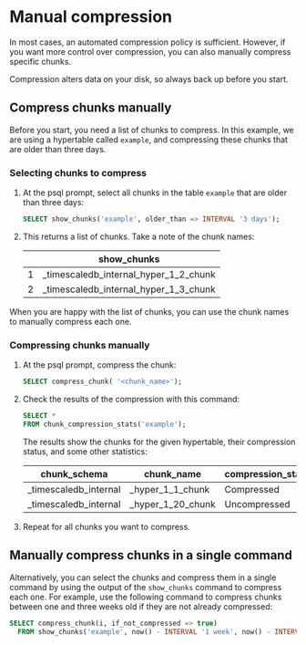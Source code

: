 # Manual compression
In most cases, an automated compression policy is sufficient. However, if you
want more control over compression, you can also manually compress specific
chunks.

<highlight type="warning">
Compression alters data on your disk, so always back up before you start.
</highlight>

## Compress chunks manually
Before you start, you need a list of chunks to compress. In this example, we are
using a hypertable called `example`, and compressing these chunks that are older
than three days.

<procedure>

### Selecting chunks to compress
1.  At the psql prompt, select all chunks in the table `example` that are older
    than three days:
    ```sql
    SELECT show_chunks('example', older_than => INTERVAL '3 days');
    ```
1.  This returns a list of chunks. Take a note of the chunk names:

    ||show_chunks|
    |---|---|
    |1|_timescaledb_internal_hyper_1_2_chunk|
    |2|_timescaledb_internal_hyper_1_3_chunk|

</procedure>

When you are happy with the list of chunks, you can use the chunk names to manually compress each one.

<procedure>

### Compressing chunks manually
1.  At the psql prompt, compress the chunk:
    ```sql
    SELECT compress_chunk( '<chunk_name>');
    ```
1.  Check the results of the compression with this command:
    ```sql
    SELECT *
    FROM chunk_compression_stats('example');
    ```
    The results show the chunks for the given hypertable, their compression status, and some other statistics:

    |chunk_schema|chunk_name|compression_status|before_compression_table_bytes|before_compression_index_bytes|before_compression_toast_bytes|before_compression_total_bytes|after_compression_table_bytes|after_compression_index_bytes|after_compression_toast_bytes|after_compression_total_bytes|node_name|
    |---|---|---|---|---|---|---|---|---|---|---|---|
    |_timescaledb_internal|_hyper_1_1_chunk|Compressed|8192 bytes|16 kB|8192 bytes|32 kB|8192 bytes|16 kB|8192 bytes|32 kB||
    |_timescaledb_internal|_hyper_1_20_chunk|Uncompressed||||||||||
    
1.  Repeat for all chunks you want to compress.

</procedure>

## Manually compress chunks in a single command
Alternatively, you can select the chunks and compress them in a single command
by using the output of the `show_chunks` command to compress each one. For
example, use the following command to compress chunks between one and three weeks old 
if they are not already compressed:
```sql
SELECT compress_chunk(i, if_not_compressed => true) 
  FROM show_chunks('example', now() - INTERVAL '1 week', now() - INTERVAL '3 weeks') i;
```
